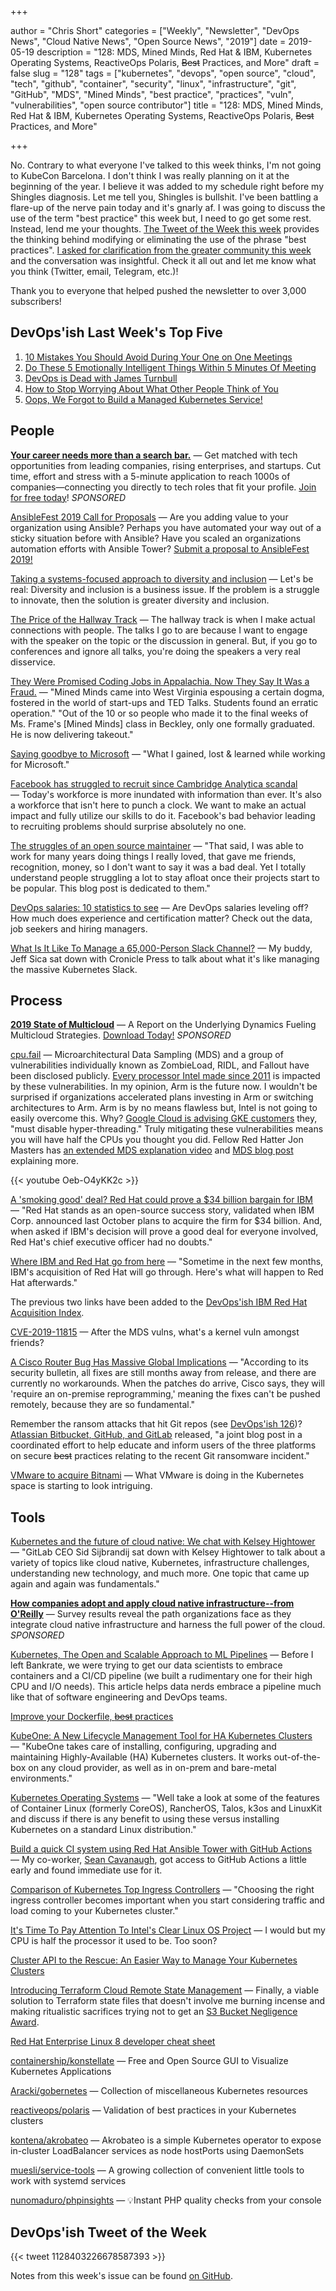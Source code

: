 +++

author = "Chris Short"
categories = ["Weekly", "Newsletter", "DevOps News", "Cloud Native News", "Open Source News", "2019"]
date = 2019-05-19
description = "128: MDS, Mined Minds, Red Hat & IBM, Kubernetes Operating Systems, ReactiveOps Polaris, ~~Best~~ Practices, and More"
draft = false
slug = "128"
tags = ["kubernetes", "devops", "open source", "cloud", "tech", "github", "container", "security", "linux", "infrastructure", "git", "GitHub", "MDS", "Mined Minds", "best practice", "practices", "vuln", "vulnerabilities", "open source contributor"]
title = "128: MDS, Mined Minds, Red Hat & IBM, Kubernetes Operating Systems, ReactiveOps Polaris, ~~Best~~ Practices, and More"

+++

No. Contrary to what everyone I've talked to this week thinks, I'm not going to KubeCon Barcelona. I don't think I was really planning on it at the beginning of the year. I believe it was added to my schedule right before my Shingles diagnosis. Let me tell you, Shingles is bullshit. I've been battling a flare-up of the nerve pain today and it's gnarly af. I was going to discuss the use of the term "best practice" this week but, I need to go get some rest. Instead, lend me your thoughts. [The Tweet of the Week this week](https://twitter.com/Kate_Catlin/status/1128403226678587393) provides the thinking behind modifying or eliminating the use of the phrase "best practices". [I asked for clarification from the greater community this week](https://twitter.com/ChrisShort/status/1129342806307278848) and the conversation was insightful. Check it all out and let me know what you think (Twitter, email, Telegram, etc.)!

Thank you to everyone that helped pushed the newsletter to over 3,000 subscribers!

## DevOps'ish Last Week's Top Five

1. [10 Mistakes You Should Avoid During Your One on One Meetings](https://www.fellow.app/blog/2019/10-mistakes-you-should-avoid-during-one-on-one-meetings/)
1. [Do These 5 Emotionally Intelligent Things Within 5 Minutes Of Meeting](https://www.fastcompany.com/40441365/do-these-5-emotionally-intelligent-things-within-5-minutes-of-meeting-someone)
1. [DevOps is Dead with James Turnbull](https://www.realworlddevops.com/episodes/devops-is-dead-with-james-turnbull)
1. [How to Stop Worrying About What Other People Think of You](https://hbr.org/2019/05/how-to-stop-worrying-about-what-other-people-think-of-you)
1. [Oops, We Forgot to Build a Managed Kubernetes Service!](https://www.packet.com/blog/oops-we-forgot-to-build-a-managed-kubernetes-service/)

## People

[**Your career needs more than a search bar.**](https://www.indeedprime.com/devopsish/?sid=us_other-EmailSponsor_JS_ACQ&kw=Devopsish_Email4) — Get matched with tech opportunities from leading companies, rising enterprises, and startups. Cut time, effort and stress with a 5-minute application to reach 1000s of companies—connecting you directly to tech roles that fit your profile. [Join for free today](https://www.indeedprime.com/devopsish/?sid=us_other-EmailSponsor_JS_ACQ&kw=Devopsish_Email4)! *SPONSORED*

[AnsibleFest 2019 Call for Proposals](https://ansiblefest2019.eventpoint.com/cfp/?utm_source=devopsish) — Are you adding value to your organization using Ansible? Perhaps you have automated your way out of a sticky situation before with Ansible? Have you scaled an organizations automation efforts with Ansible Tower? [Submit a proposal to AnsibleFest 2019!](https://ansiblefest2019.eventpoint.com/cfp/?utm_source=devopsish)

[Taking a systems-focused approach to diversity and inclusion](https://opensource.com/open-organization/19/5/inclusivity-solution-innovation) — Let's be real: Diversity and inclusion is a business issue. If the problem is a struggle to innovate, then the solution is greater diversity and inclusion.

[The Price of the Hallway Track](https://hynek.me/articles/hallway-track/) — The hallway track is when I make actual connections with people. The talks I go to are because I want to engage with the speaker on the topic or the discussion in general. But, if you go to conferences and ignore all talks, you're doing the speakers a very real disservice.

[They Were Promised Coding Jobs in Appalachia. Now They Say It Was a Fraud.](https://www.nytimes.com/2019/05/12/us/mined-minds-west-virginia-coding.html) — "Mined Minds came into West Virginia espousing a certain dogma, fostered in the world of start-ups and TED Talks. Students found an erratic operation." "Out of the 10 or so people who made it to the final weeks of Ms. Frame's [Mined Minds] class in Beckley, only one formally graduated. He is now delivering takeout."

[Saying goodbye to Microsoft](https://medium.com/@alicjaes/saying-goodbye-to-microsoft-bb5db8662656) — "What I gained, lost & learned while working for Microsoft."

[Facebook has struggled to recruit since Cambridge Analytica scandal](https://www.cnbc.com/2019/05/16/facebook-has-struggled-to-recruit-since-cambridge-analytica-scandal.html) — Today's workforce is more inundated with  information than ever. It's also a workforce that isn't here to punch a clock. We want to make an actual impact and fully utilize our skills to do it. Facebook's bad behavior leading to recruiting problems should surprise absolutely no one.

[The struggles of an open source maintainer](http://antirez.com/news/129) — "That said, I was able to work for many years doing things I really loved, that gave me friends, recognition, money, so I don't want to say it was a bad deal. Yet I totally understand people struggling a lot to stay afloat once their projects start to be popular. This blog post is dedicated to them."

[DevOps salaries: 10 statistics to see](https://enterprisersproject.com/article/2019/5/devops-jobs-salaries-10-statistics) — Are DevOps salaries leveling off? How much does experience and certification matter? Check out the data, job seekers and hiring managers.

[What Is It Like To Manage a 65,000-Person Slack Channel?](https://www.cronicle.press/2019/05/16/what-is-it-like-to-manage-a-65000-person-slack-channel/) — My buddy, Jeff Sica sat down with Cronicle Press to talk about what it's like managing the massive Kubernetes Slack.

## Process

[**2019 State of Multicloud**](https://turbonomic.com/state-of-multicloud/?utm_campaign=7012o000001oRz6AAE) — A Report on the Underlying Dynamics Fueling Multicloud Strategies. [Download Today!](https://turbonomic.com/state-of-multicloud/?utm_campaign=7012o000001oRz6AAE) *SPONSORED*

[cpu.fail](https://cpu.fail) — Microarchitectural Data Sampling (MDS) and a group of vulnerabilities individually known as ZombieLoad, RIDL, and Fallout have been disclosed publicly. [Every processor Intel made since 2011](https://www.tomsguide.com/us/zombieload-attack-intel-what-to-do,news-30082.html) is impacted by these vulnerabilities. In my opinion, Arm is the future now. I wouldn't be surprised if organizations accelerated plans investing in Arm or switching architectures to Arm. Arm is by no means flawless but, Intel is not going to easily overcome this. Why? [Google Cloud is advising GKE customers](https://support.google.com/faqs/answer/9330250) they, "must disable hyper-threading." Truly mitigating these vulnerabilities means you will have half the CPUs you thought you did. Fellow Red Hatter Jon Masters has [an extended MDS explanation video](https://youtu.be/Xn-wY6Ir1hw) and [MDS blog post](https://www.redhat.com/en/blog/understanding-mds-vulnerability-what-it-why-it-works-and-how-mitigate-it) explaining more.

{{< youtube Oeb-O4yKK2c >}}

[A 'smoking good' deal? Red Hat could prove a $34 billion bargain for IBM](https://siliconangle.com/2019/05/13/smoking-good-deal-10-trillion-impact-red-hat-34-billion-bargain-rhsummit-guestoftheweek/) — "Red Hat stands as an open-source success story, validated when IBM Corp. announced last October plans to acquire the firm for $34 billion. And, when asked if IBM's decision will prove a good deal for everyone involved, Red Hat's chief executive officer had no doubts."

[Where IBM and Red Hat go from here](https://www.zdnet.com/article/where-ibm-and-red-hat-go-from-here/) — "Sometime in the next few months, IBM's acquisition of Red Hat will go through. Here's what will happen to Red Hat afterwards." 

The previous two links have been added to the [DevOps'ish IBM Red Hat Acquisition Index](https://devopsish.com/ibm-red-hat-acquisition-index/).

[CVE-2019-11815](https://access.redhat.com/security/cve/cve-2019-11815) — After the MDS vulns, what's a kernel vuln amongst friends?

[A Cisco Router Bug Has Massive Global Implications](https://www.wired.com/story/cisco-router-bug-secure-boot-trust-anchor/) — "According to its security bulletin, all fixes are still months away from release, and there are currently no workarounds. When the patches do arrive, Cisco says, they will 'require an on-premise reprogramming,' meaning the fixes can't be pushed remotely, because they are so fundamental."

Remember the ransom attacks that hit Git repos (see [DevOps'ish 126](https://devopsish.com/126/))? [Atlassian Bitbucket, GitHub, and GitLab](https://github.blog/2019-05-14-git-ransom-campaign-incident-report/) released, "a joint blog post in a coordinated effort to help educate and inform users of the three platforms on secure ~~best~~ practices relating to the recent Git ransomware incident."

[VMware to acquire Bitnami](https://blog.bitnami.com/2019/05/vmware-to-acquire-bitnami.html) — What VMware is doing in the Kubernetes space is starting to look intriguing.

## Tools

[Kubernetes and the future of cloud native: We chat with Kelsey Hightower](https://about.gitlab.com/2019/05/13/kubernetes-chat-with-kelsey-hightower/) — "GitLab CEO Sid Sijbrandij sat down with Kelsey Hightower to talk about a variety of topics like cloud native, Kubernetes, infrastructure challenges, understanding new technology, and much more. One topic that came up again and again was fundamentals."

[**How companies adopt and apply cloud native infrastructure--from O'Reilly**](https://www.oreilly.com/pub/cpc/224549) — Survey results reveal the path organizations face as they integrate cloud native infrastructure and harness the full power of the cloud. *SPONSORED*

[Kubernetes, The Open and Scalable Approach to ML Pipelines](https://towardsdatascience.com/kubernetes-the-open-and-scalable-approach-to-ml-pipelines-1e972a965f0d) — Before I left Bankrate, we were trying to get our data scientists to embrace containers and a CI/CD pipeline (we built a rudimentary one for their high CPU and I/O needs). This article helps data nerds embrace a pipeline much like that of software engineering and DevOps teams.

[Improve your Dockerfile, ~~best~~ practices](https://dev.to/azure/improve-your-dockerfile-best-practices-5ll)

[KubeOne: A New Lifecycle Management Tool for HA Kubernetes Clusters](https://www.loodse.com/blog/2019-05-13-kubeone/) — "KubeOne takes care of installing, configuring, upgrading and maintaining Highly-Available (HA) Kubernetes clusters. It works out-of-the-box on any cloud provider, as well as in on-prem and bare-metal environments."

[Kubernetes Operating Systems](https://kubedex.com/kubernetes-operating-systems/) — "Well take a look at some of the features of Container Linux (formerly CoreOS), RancherOS, Talos, k3os and LinuxKit and discuss if there is any benefit to using these versus installing Kubernetes on a standard Linux distribution."

[Build a quick CI system using Red Hat Ansible Tower with GitHub Actions](https://www.ansible.com/blog/build-a-quick-ci-system-using-red-hat-ansible-tower-with-github-actions) — My co-worker, [Sean Cavanaugh](https://www.ansible.com/blog/author/sean-cavanaugh), got access to GitHub Actions a little early and found immediate use for it.

[Comparison of Kubernetes Top Ingress Controllers](https://caylent.com/kubernetes-top-ingress-controllers/) — "Choosing the right ingress controller becomes important when you start considering traffic and load coming to your Kubernetes cluster."

[It's Time To Pay Attention To Intel's Clear Linux OS Project](https://www.forbes.com/sites/jasonevangelho/2019/05/13/its-time-to-pay-attention-to-intels-clear-linux-os-project/#425c335e5c49) — I would but my CPU is half the processor it used to be. Too soon?

[Cluster API to the Rescue: An Easier Way to Manage Your Kubernetes Clusters](https://containerjournal.com/2019/05/13/cluster-api-to-the-rescue-an-easier-way-to-manage-your-kubernetes-clusters/)

[Introducing Terraform Cloud Remote State Management](https://www.hashicorp.com/blog/introducing-terraform-cloud-remote-state-management) — Finally, a viable solution to Terraform state files that doesn't involve me burning incense and making ritualistic sacrifices trying not to get an [S3 Bucket Negligence Award](https://www.lastweekinaws.com/?utm_source=devopsish&utm_medium=email&utm_campaign=128).

[Red Hat Enterprise Linux 8 developer cheat sheet](https://developers.redhat.com/blog/2019/05/07/red-hat-enterprise-linux-8-developer-cheat-sheet/)

[containership/konstellate](https://github.com/containership/konstellate) — Free and Open Source GUI to Visualize Kubernetes Applications

[Aracki/gobernetes](https://github.com/Aracki/gobernetes) — Collection of miscellaneous Kubernetes resources

[reactiveops/polaris](https://github.com/reactiveops/polaris) — Validation of best practices in your Kubernetes clusters

[kontena/akrobateo](https://github.com/kontena/akrobateo) — Akrobateo is a simple Kubernetes operator to expose in-cluster LoadBalancer services as node hostPorts using DaemonSets

[muesli/service-tools](https://github.com/muesli/service-tools) — A growing collection of convenient little tools to work with systemd services

[nunomaduro/phpinsights](https://github.com/nunomaduro/phpinsights) — 💡Instant PHP quality checks from your console

## DevOps'ish Tweet of the Week

{{< tweet 1128403226678587393 >}}

Notes from this week's issue can be found [on GitHub](https://github.com/chris-short/devopsish.com).

